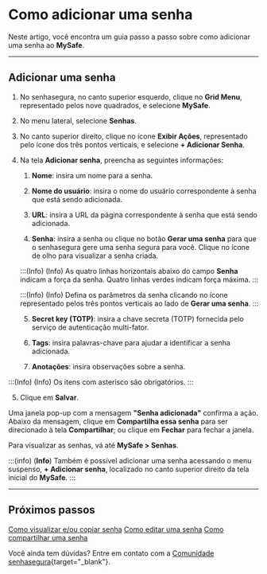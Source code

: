 # Como adicionar uma senha

Neste artigo, você encontra um guia passo a passo sobre como adicionar uma senha ao **MySafe**.

***
## Adicionar uma senha

1. No senhasegura, no canto superior esquerdo, clique no **Grid Menu**, representado pelos nove quadrados, e selecione **MySafe**.
2. No menu lateral, selecione **Senhas**. 
3. No canto superior direito, clique no ícone **Exibir Ações**,  representado pelo ícone dos três pontos verticais, e selecione **+ Adicionar Senha**.
4. Na tela **Adicionar senha**,  preencha as seguintes informações:
    1. **Nome**:  insira  um nome para a senha.
    2. **Nome do usuário**:  insira o nome do usuário correspondente à senha que está sendo adicionada.
    3. **URL**: insira a URL da página correspondente à senha que está sendo adicionada.

    4. **Senha**:  insira a senha ou clique no botão **Gerar uma senha** para que o senhasegura gere uma senha segura para você. Clique no ícone de olho para visualizar a senha criada. 


    :::(Info) (Info)
        As quatro linhas horizontais abaixo do campo **Senha** indicam a força da senha. Quatro linhas verdes indicam força máxima.
    :::

    :::(Info) (Info)
    Defina os parâmetros  da senha clicando no ícone representado pelos três pontos verticais ao lado de **Gerar uma senha**.
    :::

    5. **Secret key (TOTP)**: insira a chave secreta (TOTP) fornecida pelo serviço de autenticação multi-fator.

    6. **Tags**: insira palavras-chave para ajudar a identificar a senha adicionada.
    7. **Anotações**: insira observações sobre a senha.





:::(Info) (Info)
Os itens com asterisco são obrigatórios.
:::

5. Clique em **Salvar**.

Uma janela pop-up com a mensagem  **"Senha adicionada"** confirma a ação. Abaixo da mensagem, clique em **Compartilha essa senha** para ser direcionado à tela **Compartilhar**; ou clique em **Fechar** para fechar a janela.

Para visualizar as senhas, vá até  **MySafe > Senhas**.


:::(info) (**Info**)
Também é possível adicionar uma senha acessando o menu suspenso, **+ Adicionar senha**, localizado no canto superior direito da tela inicial do **MySafe**.
:::
***

## Próximos passos 
[Como visualizar e/ou copiar senha](/v3-32/docs/pt/mysafe-passwords-view-copy)
[Como editar uma senha](/v3-32/docs/pt/mysafe-passwords-edit)
[Como compartilhar uma senha](/v3-32/docs/pt/mysafe-passwords-share)

Você ainda tem dúvidas? Entre em contato com a  [Comunidade senhasegura](https://community.senhasegura.io/){target="_blank"}.